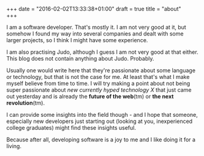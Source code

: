 +++
date = "2016-02-02T13:33:38+01:00"
draft = true
title = "about"    
+++

I am a software developer. That's mostly it. I am not very good at it, but somehow I found my way into several companies and dealt with some larger projects, so I think I might have some experience.

I am also practising Judo, although I guess I am not very good at that either. This blog does not contain anything about Judo. Probably.

Usually one would write here that they're passionate about some language or technology, but that is not the case for me. At least that's what I make myself believe from time to time. I will try making a point about not being super passionate about _new currently hyped technology X_ that just came out yesterday and is already the __future of the web__(tm) or __the next revolution__(tm).

I can provide some insights into the field though - and I hope that someone, especially new developers just starting out (looking at you, inexperienced college graduates) might find these insights useful.

Because after all, developing software is a joy to me and I like doing it for a living.

